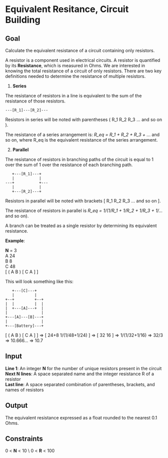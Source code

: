 # Equivalent Resitance, Circuit Building

## Goal

Calculate the equivalent resistance of a circuit containing only resistors.

A resistor is a component used in electrical circuits. A resistor is quantified by its **Resistance**, which is measured in Ohms. We are interested in knowing the total resistance of a circuit of only resistors. There are two key definitions needed to determine the resistance of multiple resistors.

1. **Series**

The resistance of resistors in a line is equivalent to the sum of the resistance of those resistors.

    ---[R_1]---[R_2]---

Resistors in series will be noted with parentheses ( R_1 R_2 R_3 ... and so on ).

The resistance of a series arrangement is: _R_eq = R_1 + R_2 + R_3 + .._. and so on, where R_eq is the equivalent resistance of the series arrangement.

2. **Parallel**

The resistance of resistors in branching paths of the circuit is equal to 1 over the sum of 1 over the resistance of each branching path.

       +---[R_1]---+
       |           |
    ---+           +---
       |           |
       +---[R_2]---+

Resistors in parallel will be noted with brackets [ R_1 R_2 R_3 ... and so on ].

The resistance of resistors in parallel is _R_eq = 1/(1/R_1 + 1/R_2 + 1/R_3 + 1/..._ and so on).

A branch can be treated as a single resistor by determining its equivalent resistance.

**Example**:

**N** = 3 \
A 24 \
B 8 \
C 48 \
[ ( A B ) [ C A ] ]

This will look something like this:

       +---[C]---+
       |         |
    +--+         +--+
    |  |         |  |
    |  +---[A]---+  |
    |               |
    +---[A]---[B]---+
    |               |
    +---[Battery]---+

[ ( A B ) [ C A ] ] => [ 24+8 1/(1/48+1/24) ] => [ 32 16 ] => 1/(1/32+1/16) => 32/3 => 10.666... => 10.7

## Input

**Line 1**: An integer **N** for the number of unique resistors present in the circuit \
**Next N lines**: A space separated name and the integer resistance R of a resistor \
**Last line**: A space separated combination of parentheses, brackets, and names of resistors

## Output

The equivalent resistance expressed as a float rounded to the nearest 0.1 Ohms.

## Constraints

0 < **N** < 10 \\
0 < **R** < 100
